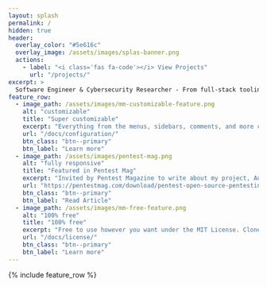 ```yaml
---
layout: splash
permalink: /
hidden: true
header:
  overlay_color: "#5e616c"
  overlay_image: /assets/images/splas-banner.png
  actions:
    - label: "<i class='fas fa-code'></i> View Projects"
      url: "/projects/"
excerpt: >
  Software Engineer & Cybersecurity Researcher - From full-stack tooling to offensive security: building reliable, usable security tools and finding real-world bugs.
feature_row:
  - image_path: /assets/images/mm-customizable-feature.png
    alt: "customizable"
    title: "Super customizable"
    excerpt: "Everything from the menus, sidebars, comments, and more can be configured or set with YAML Front Matter."
    url: "/docs/configuration/"
    btn_class: "btn--primary"
    btn_label: "Learn more"
  - image_path: /assets/images/pentest-mag.png
    alt: "fully responsive"
    title: "Featured in Pentest Mag"
    excerpt: "Invited by Pentest Magazine to write about my project, AutoPWN-Suite, showcasing its impact on the security community."
    url: "https://pentestmag.com/download/pentest-open-source-pentesting-toolkit/"
    btn_class: "btn--primary"
    btn_label: "Read Article"
  - image_path: /assets/images/mm-free-feature.png
    alt: "100% free"
    title: "100% free"
    excerpt: "Free to use however you want under the MIT License. Clone it, fork it, customize it... whatever!"
    url: "/docs/license/"
    btn_class: "btn--primary"
    btn_label: "Learn more"      
---
```


{% include feature_row %}
